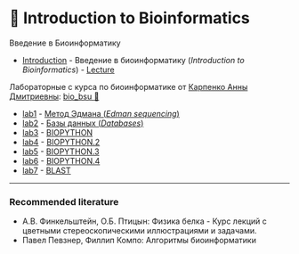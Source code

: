 # :dna: Introduction to Bioinformatics

Введение в Биоинформатику

- [Introduction](https://github.com/TemaBlag/BSU/tree/main/bioinformatics/Introduction) - Введение в биоинформатику (_Introduction to Bioinformatics_) - [Lecture](https://temablag.github.io/BSU/bioinformatics/Introduction/lecture_1.pdf)

Лабораторные с курса по биоинформатике от [Карпенко Анны Дмитриевны](https://www.linkedin.com/in/anna-karpenko-by/): [bio_bsu :dna:](https://sites.google.com/view/bioinfbsu/главная-страница?authuser=0)
- [lab1](https://github.com/TemaBlag/BSU/tree/main/bioinformatics/lab1) - [Метод Эдмана (_Edman sequencing_)](https://temablag.github.io/BSU/bioinformatics/lab1/Edman_sequencing.pdf)
- [lab2](https://github.com/TemaBlag/BSU/tree/main/bioinformatics/lab2) - [Базы данных (_Databases_)](https://github.com/TemaBlag/BSU/blob/main/bioinformatics/lab2/lab2.ipynb)
- [lab3](https://github.com/TemaBlag/BSU/tree/main/bioinformatics/lab3) - [BIOPYTHON](https://github.com/TemaBlag/BSU/blob/main/bioinformatics/lab3/lab3.ipynb)
- [lab4](https://github.com/TemaBlag/BSU/tree/main/bioinformatics/lab4) - [BIOPYTHON.2](https://github.com/TemaBlag/BSU/blob/main/bioinformatics/lab4/lab4.ipynb)
- [lab5](https://github.com/TemaBlag/BSU/tree/main/bioinformatics/lab5) - [BIOPYTHON.3](https://github.com/TemaBlag/BSU/blob/main/bioinformatics/lab5/lab5.ipynb)
- [lab6](https://github.com/TemaBlag/BSU/tree/main/bioinformatics/lab6) - [BIOPYTHON.4](https://github.com/TemaBlag/BSU/blob/main/bioinformatics/lab6/lab6.ipynb)
- [lab7](https://github.com/TemaBlag/BSU/tree/main/bioinformatics/lab7) - [BLAST](https://github.com/TemaBlag/BSU/blob/main/bioinformatics/lab7/lab7.ipynb)
---
### Recommended literature

* А.В. Финкельштейн, О.Б. Птицын: Физика белка - Курс лекций с цветными стереоскопическими иллюстрациями и задачами.
* Павел Певзнер, Филлип Компо: Алгоритмы биоинформатики
